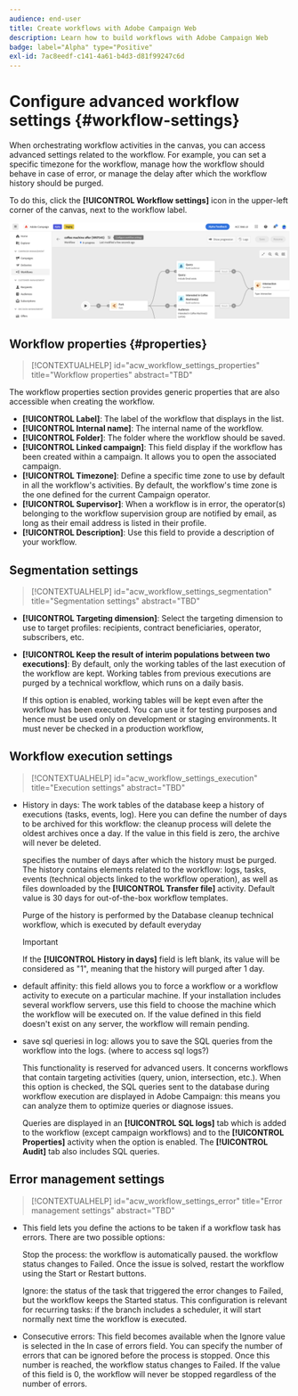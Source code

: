 ```yaml
---
audience: end-user
title: Create workflows with Adobe Campaign Web
description: Learn how to build workflows with Adobe Campaign Web
badge: label="Alpha" type="Positive"
exl-id: 7ac8eedf-c141-4a61-b4d3-d81f99247c6d
---
```

# Configure advanced workflow settings {#workflow-settings}

When orchestrating workflow activities in the canvas, you can access advanced settings related to the workflow. For example, you can set a specific timezone for the workflow, manage how the workflow should behave in case of error, or manage the delay after which the workflow history should be purged.

To do this, click the **[!UICONTROL Workflow settings]** icon  in the upper-left corner of the canvas, next to the workflow label.

![](assets/workflow-settings.png)

## Workflow properties {#properties}

>[!CONTEXTUALHELP]
>id="acw_workflow_settings_properties"
>title="Workflow properties"
>abstract="TBD"

The workflow properties section provides generic properties that are also accessible when creating the workflow.

* **[!UICONTROL Label]**: The label of the workflow that displays in the list.
* **[!UICONTROL Internal name]**: The internal name of the workflow.
* **[!UICONTROL Folder]**: The folder where the workflow should be saved.
* **[!UICONTROL Linked campaign]**: This field display if the workflow has been created within a campaign. It allows you to open the associated campaign.
* **[!UICONTROL Timezone]**: Define a specific time zone to use by default in all the workflow's activities. By default, the workflow's time zone is the one defined for the current Campaign operator.
* **[!UICONTROL Supervisor]**: When a workflow is in error, the operator(s) belonging to the workflow supervision group are notified by email, as long as their email address is listed in their profile.
* **[!UICONTROL Description]**: Use this field to provide a description of your workflow.

## Segmentation settings

>[!CONTEXTUALHELP]
>id="acw_workflow_settings_segmentation"
>title="Segmentation settings"
>abstract="TBD"

* **[!UICONTROL Targeting dimension]**: Select the targeting dimension to use to target profiles: recipients, contract beneficiaries, operator, subscribers, etc.
* **[!UICONTROL Keep the result of interim populations between two executions]**: By default, only the working tables of the last execution of the workflow are kept. Working tables from previous executions are purged by a technical workflow, which runs on a daily basis.

    If this option is enabled, working tables will be kept even after the workflow has been executed. You can use it for testing purposes and hence must be used only on development or staging environments. It must never be checked in a production workflow,

## Workflow execution settings

>[!CONTEXTUALHELP]
>id="acw_workflow_settings_execution"
>title="Execution settings"
>abstract="TBD"

* History in days: The work tables of the database keep a history of executions (tasks, events, log). Here you can define the number of days to be archived for this workflow: the cleanup process will delete the oldest archives once a day. If the value in this field is zero, the archive will never be deleted. 

    specifies the number of days after which the history must be purged. The history contains elements related to the workflow: logs, tasks, events (technical objects linked to the workflow operation), as well as files downloaded by the **[!UICONTROL Transfer file]** activity. Default value is 30 days for out-of-the-box workflow templates.

    Purge of the history is performed by the Database cleanup technical workflow, which is executed by default everyday

    >[!IMPORTANT]
    >
    >If the **[!UICONTROL History in days]** field is left blank, its value will be considered as "1", meaning that the history will purged after 1 day.

* default affinity: this field allows you to force a workflow or a workflow activity to execute on a particular machine.   If your installation includes several workflow servers, use this field to choose the machine which the workflow will be executed on. If the value defined in this field doesn't exist on any server, the workflow will remain pending.
    
* save sql queriesi in log: allows you to save the SQL queries from the workflow into the logs. (where to access sql logs?)

    This functionality is reserved for advanced users. It concerns workflows that contain targeting activities (query, union, intersection, etc.). When this option is checked, the SQL queries sent to the database during workflow execution are displayed in Adobe Campaign: this means you can analyze them to optimize queries or diagnose issues.

    Queries are displayed in an **[!UICONTROL SQL logs]** tab which is added to the workflow (except campaign workflows) and to the **[!UICONTROL Properties]** activity when the option is enabled. The **[!UICONTROL Audit]** tab also includes SQL queries. 

## Error management settings

>[!CONTEXTUALHELP]
>id="acw_workflow_settings_error"
>title="Error management settings"
>abstract="TBD"

* This field lets you define the actions to be taken if a workflow task has errors. There are two possible options:
    
    Stop the process: the workflow is automatically paused. the workflow status changes to Failed. Once the issue is solved, restart the workflow using the Start or Restart buttons.
    
    Ignore: the status of the task that triggered the error changes to Failed, but the workflow keeps the Started status. This configuration is relevant for recurring tasks: if the branch includes a scheduler, it will start normally next time the workflow is executed.
    
* Consecutive errors: This field becomes available when the Ignore value is selected in the In case of errors field. You can specify the number of errors that can be ignored before the process is stopped. Once this number is reached, the workflow status changes to Failed. If the value of this field is 0, the workflow will never be stopped regardless of the number of errors.
